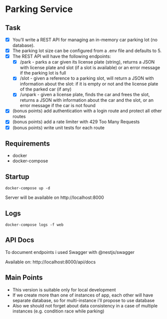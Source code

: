 # Parking Service

## Task

- [x] You’ll write a REST API for managing an in-memory car parking lot (no database).
- [x] The parking lot size can be configured from a .env file and defaults to 5.
- [x] The REST API will have the following endpoints:
  - [x] /park - parks a car given its license plate (string), returns a JSON with license plate and slot (if a slot is available) or an error message if the parking lot is full
  - [x] /slot - given a reference to a parking slot, will return a JSON with information about the slot: if it is empty or not and the license plate of the parked car (if any)
  - [x] /unpark - given a license plate, finds the car and frees the slot, returns a JSON with information about the car and the slot, or an error message if the car is not found
- [x] (bonus points) add authentication with a login route and protect all other routes
- [x] (bonus points) add a rate limiter with 429 Too Many Requests
- [x] (bonus points) write unit tests for each route

## Requirements

- docker
- docker-compose

## Startup

```shell
docker-compose up -d
```

Server will be available on http://localhost:8000

## Logs

```shell
docker-compose logs -f web
```

## API Docs

To document endpoints i used Swagger with @nestjs/swagger

Available on: http://localhost:8000/api/docs

## Main Points

- This version is suitable only for local development
- If we create more than one of instances of app, each other will have separate database, so for multi-instance i'll propose to use database
- Also we should not forget about data consistency in a case of multiple instances (e.g. condition race while parking)
